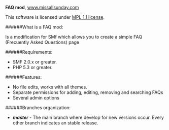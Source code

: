 **FAQ mod**, www.missallsunday.com

This software is licensed under [MPL 1.1 license](http://www.mozilla.org/MPL/MPL-1.1.html).

######What is a FAQ mod:

Is a modification for SMf which allows you to create a simple FAQ (Frecuently Asked Questions) page

######Requirements:

- SMF 2.0.x or greater.
- PHP 5.3 or greater.

######Features:

- No file edits, works with all themes.
- Separate permissions for adding, editing, removing and searching FAQs
- Several admin options

######Branches organization:
* ***master*** - The main branch where develop for new versions occur. Every other branch indicates an stable release.
